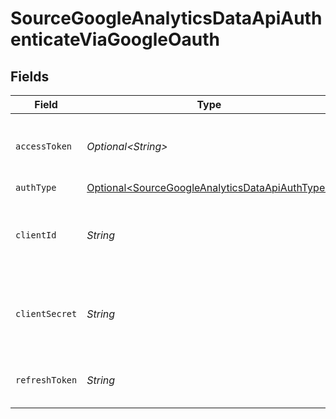 # SourceGoogleAnalyticsDataApiAuthenticateViaGoogleOauth


## Fields

| Field                                                                                                          | Type                                                                                                           | Required                                                                                                       | Description                                                                                                    |
| -------------------------------------------------------------------------------------------------------------- | -------------------------------------------------------------------------------------------------------------- | -------------------------------------------------------------------------------------------------------------- | -------------------------------------------------------------------------------------------------------------- |
| `accessToken`                                                                                                  | *Optional\<String>*                                                                                            | :heavy_minus_sign:                                                                                             | Access Token for making authenticated requests.                                                                |
| `authType`                                                                                                     | [Optional\<SourceGoogleAnalyticsDataApiAuthType>](../../models/shared/SourceGoogleAnalyticsDataApiAuthType.md) | :heavy_minus_sign:                                                                                             | N/A                                                                                                            |
| `clientId`                                                                                                     | *String*                                                                                                       | :heavy_check_mark:                                                                                             | The Client ID of your Google Analytics developer application.                                                  |
| `clientSecret`                                                                                                 | *String*                                                                                                       | :heavy_check_mark:                                                                                             | The Client Secret of your Google Analytics developer application.                                              |
| `refreshToken`                                                                                                 | *String*                                                                                                       | :heavy_check_mark:                                                                                             | The token for obtaining a new access token.                                                                    |